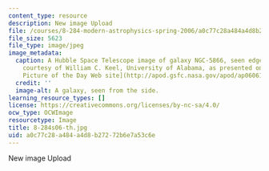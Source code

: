 ```yaml
---
content_type: resource
description: New image Upload
file: /courses/8-284-modern-astrophysics-spring-2006/a0c77c28a484a4d8b27272b6e7a53c6e_8-284s06-th.jpg
file_size: 5623
file_type: image/jpeg
image_metadata:
  caption: A Hubble Space Telescope image of galaxy NGC-5866, seen edge-on. (Image
    courtesy of William C. Keel, University of Alabama, as presented on [NASA's Astronomy
    Picture of the Day Web site](http://apod.gsfc.nasa.gov/apod/ap060612.html).)
  credit: ''
  image-alt: A galaxy, seen from the side.
learning_resource_types: []
license: https://creativecommons.org/licenses/by-nc-sa/4.0/
ocw_type: OCWImage
resourcetype: Image
title: 8-284s06-th.jpg
uid: a0c77c28-a484-a4d8-b272-72b6e7a53c6e
---
```

New image Upload